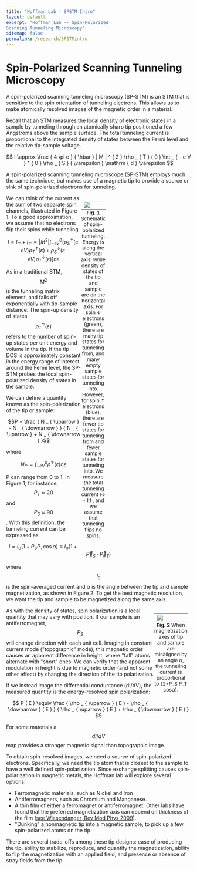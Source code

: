 ```yaml
---
title: "Hoffman Lab - SPSTM Intro"
layout: default
excerpt: "Hoffman Lab -- Spin-Polarized
Scanning Tunneling Microscopy"
sitemap: false
permalink: /research/SPSTMintro
---
```


# Spin-Polarized Scanning Tunneling Microscopy

A spin-polarized scanning tunneling microscopy (SP-STM) is an STM that is sensitive to the spin orientation of tunneling electrons. This allows us to make atomically resolved images of the magnetic order in a material.

Recall that an STM measures the local density of electronic states in a sample by tunneling through an atomically sharp tip positioned a few Ångstroms above the sample surface. The total tunneling current is proportional to the integrated density of states between the Fermi level and the relative tip-sample voltage.

$$
I \approx \frac { 4 \pi e } { \hbar } | M | ^ { 2 } \rho _ { T } ( 0 ) \int _ { - e V } ^ { 0 } \rho _ { S } ( \varepsilon ) \mathrm { d } \varepsilon
$$

A spin-polarized scanning tunneling microscope (SP-STM) employs much the same technique, but makes use of a magnetic tip to provide a source or sink of spin-polarized electrons for tunneling.

<table class="image" style="width: 300px; float: right; border: 10px">
<caption align="bottom" style="font-size:85%"><b>Fig. 1</b> Schematic of spin-polarized tunneling. Energy is along the vertical axis, while density of states of the tip and sample are on the horizontal axis. For spin ↓ electrons (green), there are many tip states for tunneling from, and many empty sample states for tunneling into. However, for spin ↑ electrons (blue), there are fewer tip states for tunneling from and fewer sample states for tunneling into. We measure the total tunneling current I↓ + I↑, and we assume that tunneling flips no spins.</caption>
<tr><td><img src="{{ site.url }}{{ site.baseurl }}/images/spstm_diagram.gif"/></td></tr>
</table>

We can think of the current as the sum of two separate spin channels, illustrated in Figure 1. To a good approximation, we assume that no electrons flip their spins while tunneling.

$$
I = I _ { \uparrow } + I _ { \uparrow } \propto \left| M ^ { 2 } \right| \int _ { - e V } ^ { 0 } \left[ \rho _ { S } ^ { \uparrow } ( \varepsilon - e V ) \rho ^ { \uparrow } _ { T } ( \varepsilon ) + \rho ^ { \downarrow } _ { S } ( \varepsilon - e V ) \rho ^ { \downarrow }_T ( \varepsilon ) \right] \mathrm { d } \varepsilon
$$

As in a traditional STM, $$ M  ^ 2$$ is the tunneling matrix element, and falls off exponentially with tip-sample distance. The spin-up density of states $$ρ^↑_T(ε)$$ refers to the number of spin-up states per unit energy and volume in the tip. If the tip DOS is approximately constant in the energy range of interest around the Fermi level, the SP-STM probes the local spin-polarized density of states in the sample.

We can define a quantity known as the spin-polarization of the tip or sample:

$$P = \frac { N _ { \uparrow } - N _ { \downarrow } } { N _ { \uparrow } + N _ { \downarrow } }$$

where 

$$
N _ { \uparrow } = \int _ { - e V } ^ { 0 } \rho ^ { \uparrow } ( \varepsilon ) \mathrm { d } \varepsilon
$$

P can range from 0 to 1. In Figure 1, for instance, $$P_T≈20%$$ and $$P_S≈90%$$. With this definition, the tunneling current can be expressed as

$$
I = I _ { 0 } \left( 1 + P _ { S } P _ { T } \cos \alpha \right) \equiv I _ { 0 } \left( 1 + \vec { P } _ { S } \cdot \vec { P } _ { T } \right)
$$

where $$I_0$$ is the spin-averaged current and α is the angle between the tip and sample magnetization, as shown in Figure 2. To get the best magnetic resolution, we want the tip and sample to be magnetized along the same axis.

<table class="image" style="width: 100px; float: right; border: 10px">
<caption align="bottom" style="font-size:85%"><b>Fig. 2</b> When magnetization axes of tip and sample are misaligned by an angle α, the tunneling current is proportional to (1+P_S P_T cosα).</caption>
<tr><td><img src="{{ site.url }}{{ site.baseurl }}/images/angle_diagram.gif"/></td></tr>
</table>

As with the density of states, spin polarization is a local quantity that may vary with position. If our sample is an antiferromagnet, $$P_S$$ will change direction with each unit cell. Imaging in constant current mode ("topographic" mode), this magnetic order causes an apparent difference in height, where "tall" atoms alternate with "short" ones. We can verify that the apparent modulation in height is due to magnetic order (and not some other effect) by changing the direction of the tip polarization.

If we instead image the differential conductance (dI/dV), the measured quantity is the energy-resolved spin polarization:

$$
P ( E ) \equiv \frac { \rho _ { \uparrow } ( E ) - \rho _ { \downarrow } ( E ) } { \rho _ { \uparrow } ( E ) + \rho _ { \downarrow } ( E ) }
$$

For some materials a $$dI/dV$$ map provides a stronger magnetic signal than topographic image.


To obtain spin-resolved images, we need a source of spin-polarized electrons. Specifically, we need the tip atom that is closest to the sample to have a well defined spin-polarization. Since exchange splitting causes spin-polarization in magnetic metals, the Hoffman lab will explore several options:
* Ferromagnetic materials, such as Nickel and Iron
* Antiferromagnets, such as Chromium and Manganese.
* A thin film of either a ferromagnet or antiferromagnet. Other labs have found that the preferred magnetization axis can depend on thickness of the film (<a href="https://journals.aps.org/rmp/abstract/10.1103/RevModPhys.81.1495">see Wiesendanger, Rev Mod Phys 2009</a>).
* "Dunking" a nonmagnetic tip into a magnetic sample, to pick up a few spin-polarized atoms on the tip.


There are several trade-offs among these tip designs: ease of producing the tip, ability to stabilize, reproduce, and quantify the magnetization, ability to flip the magnetization with an applied field, and presence or absence of stray fields from the tip.






